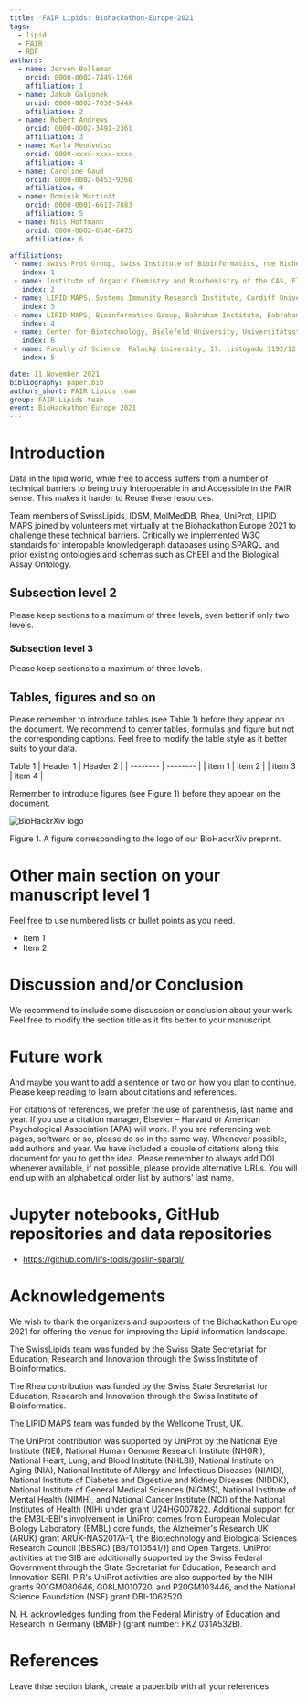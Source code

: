 ```yaml
---
title: 'FAIR Lipids: Biohackathon-Europe-2021'
tags:
  - lipid
  - FAIR
  - RDF
authors:
  - name: Jerven Bolleman
    orcid: 0000-0002-7449-1266
    affiliation: 1
  - name: Jakub Galgonek 
    orcid: 0000-0002-7038-544X
    affiliation: 2
  - name: Robert Andrews
    orcid: 0000-0002-3491-2361
    affiliation: 3
  - name: Karla Mendvelso
    orcid: 0000-xxxx-xxxx-xxxx
    affiliation: 4
  - name: Caroline Gaud
    orcid: 0000-0002-0453-9260
    affiliation: 4
  - name: Dominik Martinát
    orcid: 0000-0001-6611-7883
    affiliation: 5
  - name: Nils Hoffmann
    orcid: 0000-0002-6540-6875
    affiliation: 6

affiliations:
 - name: Swiss-Prot Group, Swiss Institute of Bioinformatics, rue Michel Servet 1, CH 1211 Geneva 4, Switzerland
   index: 1
 - name: Institute of Organic Chemistry and Biochemistry of the CAS, Flemingovo náměstí 2, 166 10, Prague 6, Czech Republic
   index: 2
 - name: LIPID MAPS, Systems Immunity Research Institute, Cardiff Univeristy, Cardiff, UK
   index: 3
 - name: LIPID MAPS, Bioinformatics Group, Babraham Institute, Babraham Research Campus, Cambridge, UK
   index: 4  
 - name: Center for Biotechnology, Bielefeld University, Universitätsstraße 27, 33615 Bielefeld, Germany
   index: 6
 - name: Faculty of Science, Palacký University, 17. listopadu 1192/12, 779 00, Olomouc, Czech Republic
   index: 5

date: 11 November 2021
bibliography: paper.bib
authors_short: FAIR Lipids team
group: FAIR Lipids team
event: BioHackathon Europe 2021
---
```


# Introduction

Data in the lipid world, while free to access suffers from a number of technical barriers 
to being truly Interoperable in and Accessible in the FAIR sense. This makes it harder
to Reuse these resources.


Team members of SwissLipids, IDSM, MolMedDB, Rhea, UniProt, LIPID MAPS joined by volunteers
met virtually at the Biohackathon Europe 2021 to challenge these technical barriers.
Critically we implemented W3C standards for interopable knowledgeraph databases using SPARQL 
and prior existing ontologies and schemas such as ChEBI and the Biological Assay Ontology.

## Subsection level 2

Please keep sections to a maximum of three levels, even better if only two levels.

### Subsection level 3

Please keep sections to a maximum of three levels.

## Tables, figures and so on

Please remember to introduce tables (see Table 1) before they appear on the document. We recommend to center tables, formulas and figure but not the corresponding captions. Feel free to modify the table style as it better suits to your data.

Table 1
| Header 1 | Header 2 |
| -------- | -------- |
| item 1 | item 2 |
| item 3 | item 4 |

Remember to introduce figures (see Figure 1) before they appear on the document. 

![BioHackrXiv logo](./biohackrxiv.png)
 
Figure 1. A figure corresponding to the logo of our BioHackrXiv preprint.

# Other main section on your manuscript level 1

Feel free to use numbered lists or bullet points as you need.
* Item 1
* Item 2

# Discussion and/or Conclusion

We recommend to include some discussion or conclusion about your work. Feel free to modify the section title as it fits better to your manuscript.

# Future work

And maybe you want to add a sentence or two on how you plan to continue. Please keep reading to learn about citations and references.

For citations of references, we prefer the use of parenthesis, last name and year. If you use a citation manager, Elsevier – Harvard or American Psychological Association (APA) will work. If you are referencing web pages, software or so, please do so in the same way. Whenever possible, add authors and year. We have included a couple of citations along this document for you to get the idea. Please remember to always add DOI whenever available, if not possible, please provide alternative URLs. You will end up with an alphabetical order list by authors’ last name.

# Jupyter notebooks, GitHub repositories and data repositories

* https://github.com/lifs-tools/goslin-sparql/

# Acknowledgements

We wish to thank the organizers and supporters of the Biohackathon Europe 2021 for offering the venue for improving the Lipid information landscape.

The SwissLipids team was funded by the Swiss State Secretariat for Education, Research and Innovation through the Swiss Institute of Bioinformatics.

The Rhea contribution was funded by the Swiss State Secretariat for Education, Research and Innovation through the Swiss Institute of Bioinformatics.

The LIPID MAPS team was funded by the Wellcome Trust, UK.

The UniProt contribution was supported by UniProt by the National Eye Institute (NEI), National Human Genome Research Institute (NHGRI), National Heart, Lung, and Blood Institute (NHLBI), National Institute on Aging (NIA), National Institute of Allergy and Infectious Diseases (NIAID), National Institute of Diabetes and Digestive and Kidney Diseases (NIDDK), National Institute of General Medical Sciences (NIGMS), National Institute of Mental Health (NIMH), and National Cancer Institute (NCI) of the National Institutes of Health (NIH) under grant U24HG007822. Additional support for the EMBL-EBI's involvement in UniProt comes from European Molecular Biology Laboratory (EMBL) core funds, the Alzheimer's Research UK (ARUK) grant ARUK-NAS2017A-1, the Biotechnology and Biological Sciences Research Council (BBSRC) [BB/T010541/1] and Open Targets. UniProt activities at the SIB are additionally supported by the Swiss Federal Government through the State Secretariat for Education, Research and Innovation SERI. PIR's UniProt activities are also supported by the NIH grants R01GM080646, G08LM010720, and P20GM103446, and the National Science Foundation (NSF) grant DBI-1062520.

N. H. acknowledges funding from the Federal Ministry of Education and Research in Germany (BMBF) (grant number: FKZ 031A532B).

# References

Leave thise section blank, create a paper.bib with all your references.

